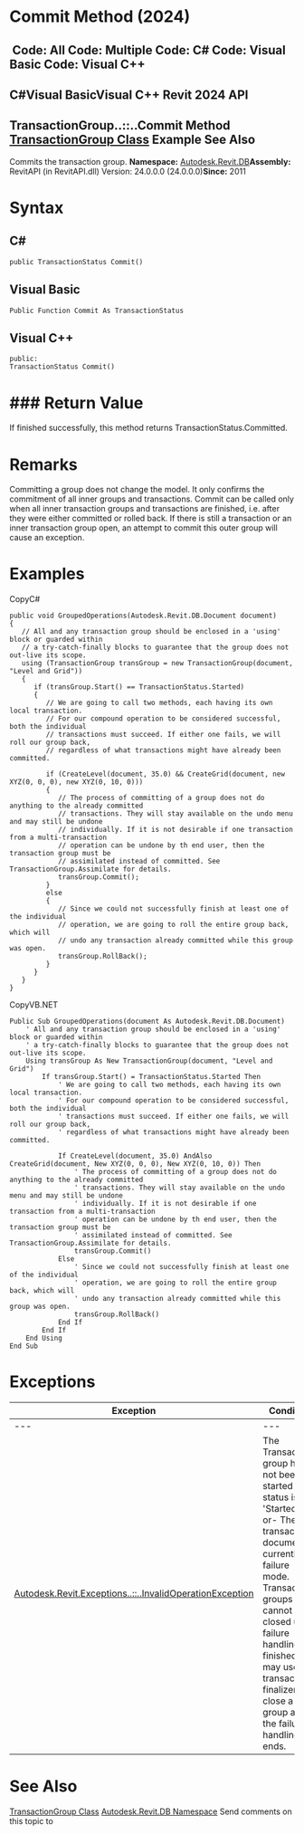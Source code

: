 # Commit Method (2024)

﻿
 Code: All Code: Multiple Code: C# Code: Visual Basic Code: Visual C++   
---  
C#Visual BasicVisual C++
Revit 2024 API  
---  
TransactionGroup..::..Commit Method   
[TransactionGroup Class](f1113d30-4c36-7844-1537-aad7f095cea0.md "TransactionGroup Class") Example See Also  
---  
Commits the transaction group. 
**Namespace:** [Autodesk.Revit.DB](87546ba7-461b-c646-cbb1-2cb8f5bff8b2.md "Autodesk.Revit.DB Namespace")**Assembly:** RevitAPI (in RevitAPI.dll) Version: 24.0.0.0 (24.0.0.0)**Since:** 2011 
# Syntax
C#  
---  
```text
public TransactionStatus Commit()
```
  
Visual Basic  
---  
```text
Public Function Commit As TransactionStatus
```
  
Visual C++  
---  
```text
public:
TransactionStatus Commit()
```
  
# ### Return Value
If finished successfully, this method returns TransactionStatus.Committed. 
# Remarks
Committing a group does not change the model. It only confirms the commitment of all inner groups and transactions.
Commit can be called only when all inner transaction groups and transactions are finished, i.e. after they were either committed or rolled back. If there is still a transaction or an inner transaction group open, an attempt to commit this outer group will cause an exception.
# Examples
CopyC#
```text
public void GroupedOperations(Autodesk.Revit.DB.Document document)
{
   // All and any transaction group should be enclosed in a 'using' block or guarded within 
   // a try-catch-finally blocks to guarantee that the group does not out-live its scope.
   using (TransactionGroup transGroup = new TransactionGroup(document, "Level and Grid"))
   {
      if (transGroup.Start() == TransactionStatus.Started)
      {
         // We are going to call two methods, each having its own local transaction.
         // For our compound operation to be considered successful, both the individual
         // transactions must succeed. If either one fails, we will roll our group back,
         // regardless of what transactions might have already been committed.

         if (CreateLevel(document, 35.0) && CreateGrid(document, new XYZ(0, 0, 0), new XYZ(0, 10, 0)))
         {
            // The process of committing of a group does not do anything to the already committed
            // transactions. They will stay available on the undo menu and may still be undone
            // individually. If it is not desirable if one transaction from a multi-transaction
            // operation can be undone by th end user, then the transaction group must be
            // assimilated instead of committed. See TransactionGroup.Assimilate for details.
            transGroup.Commit();
         }
         else
         {
            // Since we could not successfully finish at least one of the individual
            // operation, we are going to roll the entire group back, which will
            // undo any transaction already committed while this group was open.
            transGroup.RollBack();
         }
      }
   }
}
```

CopyVB.NET
```text
Public Sub GroupedOperations(document As Autodesk.Revit.DB.Document)
    ' All and any transaction group should be enclosed in a 'using' block or guarded within 
    ' a try-catch-finally blocks to guarantee that the group does not out-live its scope.
    Using transGroup As New TransactionGroup(document, "Level and Grid")
        If transGroup.Start() = TransactionStatus.Started Then
            ' We are going to call two methods, each having its own local transaction.
            ' For our compound operation to be considered successful, both the individual
            ' transactions must succeed. If either one fails, we will roll our group back,
            ' regardless of what transactions might have already been committed.

            If CreateLevel(document, 35.0) AndAlso CreateGrid(document, New XYZ(0, 0, 0), New XYZ(0, 10, 0)) Then
                ' The process of committing of a group does not do anything to the already committed
                ' transactions. They will stay available on the undo menu and may still be undone
                ' individually. If it is not desirable if one transaction from a multi-transaction
                ' operation can be undone by th end user, then the transaction group must be
                ' assimilated instead of committed. See TransactionGroup.Assimilate for details.
                transGroup.Commit()
            Else
                ' Since we could not successfully finish at least one of the individual
                ' operation, we are going to roll the entire group back, which will
                ' undo any transaction already committed while this group was open.
                transGroup.RollBack()
            End If
        End If
    End Using
End Sub
```

# Exceptions
| Exception | Condition |
| --- | --- |
| --- | --- |
| [Autodesk.Revit.Exceptions..::..InvalidOperationException](9e715f03-3884-e539-4dd6-8d7545733adc.md "InvalidOperationException Class") | The Transaction group has not been started (its status is not 'Started').. -or- The transaction's document is currently in failure mode. Transaction groups cannot be closed until failure handling is finished. You may use a transaction finalizer to close a group after the failure handling ends. |

# See Also
[TransactionGroup Class](f1113d30-4c36-7844-1537-aad7f095cea0.md "TransactionGroup Class")
[Autodesk.Revit.DB Namespace](87546ba7-461b-c646-cbb1-2cb8f5bff8b2.md "Autodesk.Revit.DB Namespace")
Send comments on this topic to 